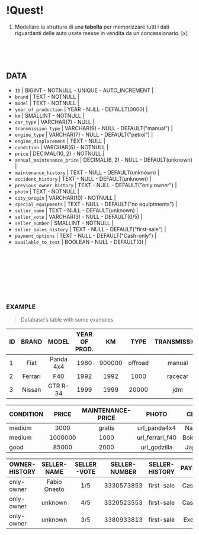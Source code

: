 # !Quest! #

1. Modellare la struttura di una **tabella** per memorizzare tutti i dati riguardanti delle auto usate messe in vendita da un concessionario. [x]
<br />
<br />
<br />


## DATA ##

- `ID` | BIGINT - NOTNULL - UNIQUE - AUTO_INCREMENT |
- `brand` | TEXT - NOTNULL |
- `model` | TEXT - NOTNULL |
- `year_of_production` | YEAR - NULL - DEFAULT(0000) |
- `km` | SMALLINT - NOTNULL |
- `car_type` | VARCHAR(7) - NULL |
- `transmission_type` | VARCHAR(9) - NULL - DEFAULT("manual") |
- `engine_type` | VARCHAR(7) - NULL - DEFAULT("petrol") |
- `engine_displacement` | TEXT - NULL |
- `condition` | VARCHAR(6) - NOTNULL |
- `price` | DECIMAL(10, 2) - NOTNULL |
- `annual_maintenance_price` | DECIMAL(6, 2) - NULL - DEFAULT(unknown) |
- `maintenance_history` | TEXT - NULL - DEFAULT(unknown) |
- `accident_history` | TEXT - NULL - DEFAULT(unknown) |
- `previous_owner_history` | TEXT - NULL - DEFAULT("only owner") |
- `photo` | TEXT - NOTNULL |
- `city_origin` | VARCHAR(10) - NOTNULL |
- `special_equipments` | TEXT - NULL - DEFAULT("no equiptments") |
- `seller_name` | TEXT - NULL - DEFAULT(unknown) |
- `seller_vote` | VARCHAR(3) - NULL - DEFAULT(0/5) |
- `seller_number` | SMALLINT - NOTNULL |
- `seller_sales_history` | TEXT - NULL - DEFAULT("first-sale") |
- `payment_options` | TEXT - NULL - DEFAULT("Cash-only") |
- `available_to_test` | BOOLEAN - NULL - DEFAULT(0) |

<br />
<br />
<br />
<br />
<br />
<br />
<br />

### EXAMPLE ### 
>Database's table with some examples

|  ID  |  BRAND  |  MODEL  |  YEAR OF PROD.  |  KM  |  TYPE  |  TRANSMISSION  |  ENGINE  |  ENGINE-DISPL.  |
|:-----|:--------:|:------:|:------:|:------:|:------:|:------:|:------:|------:|
|  1 |  Fiat  |  Panda 4x4  |  1980  |  900000  |  offroad  |  manual  |  madonne  |  1100 fire  |
|  2  |  Ferrari  |  F40  |  1992  |  1992  |  1000  |  racecar  |  manual  |  petrol  |  2,936 cc (2.9 L) twin-turbocharged V8  |
|  3  |  Nissan  |  GTR R-34  |  1999  |  1999  |  20000  |  jdm  |  manual  |  petrol  |  2.6 L twin-turbocharged RB26DETT I6  |

|  CONDITION  |  PRICE  |  MAINTENANCE-PRICE  |  PHOTO  |  CITY  |  EQUIPMENTS  |  MAINTENANCE-PRICE  |  MAINTENANCE-HISTORY  |  ACCIDENT-HISTORY  |
|:-----|:--------:|:------:|:------:|:------:|:------:|:------:|:------:|------:|
|  medium  |  3000  |  gratis  |  url_panda4x4  |  Napoli  |  Maria Teresa  |  unknown  |  unknown  |  unknown  |
|  medium  |  1000000  |  1000  |  url_ferrari_f40  |  Bologna  |  None  |  unknown  |  unknown  |  unknown  |
|  good  |  85000  |  2000  |  url_godzilla  |  Japan  |  None  |  unknown  |  unknown  |  unknown  |


|  OWNER-HISTORY  |  SELLER-NAME  |  SELLER-VOTE  |  SELLER-NUMBER  |  SELLER-HISTORY  |  PAYMENTS  |  TEST  |
|:-----|:--------:|:--------:|:------:|:------:|:------:|------:|
|  only-owner  |  Fabio Onesto  |  1/5  |  3330573853  |  first-sale  |  Cash-only  |  false  |
|  only-owner  |  unknown  |  4/5  |  3320523553  |  first-sale  |  Cash/Card  |  true  |
|  only-owner  |  unknown  |  3/5  |  3380933813  |  first-sale  |  Exchange  |  true  |
